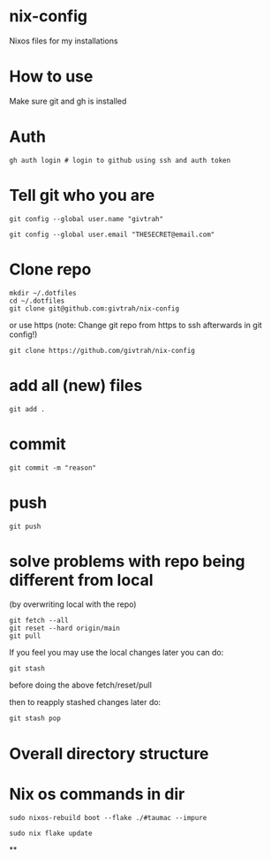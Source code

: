 # nix-config
Nixos files for my installations

# How to use
Make sure git and gh is installed

# Auth
```
gh auth login # login to github using ssh and auth token
```

# Tell git who you are
```
git config --global user.name "givtrah"

git config --global user.email "THESECRET@email.com"
```

# Clone repo
```
mkdir ~/.dotfiles
cd ~/.dotfiles
git clone git@github.com:givtrah/nix-config
```
or use https 
(note: Change git repo from https to ssh afterwards in git config!)
```
git clone https://github.com/givtrah/nix-config
```
# add all (new) files
```
git add .
```
# commit
```
git commit -m "reason"
```
# push
```
git push
```

# solve problems with repo being different from local
(by overwriting local with the repo)

```
git fetch --all
git reset --hard origin/main
git pull
```
If you feel you may use the local changes later you can do:

```
git stash
```
before doing the above fetch/reset/pull

then to reapply stashed changes later do:

```
git stash pop
```

# Overall directory structure


# Nix os commands in dir

```
sudo nixos-rebuild boot --flake ./#taumac --impure

```
```
sudo nix flake update

```


**
